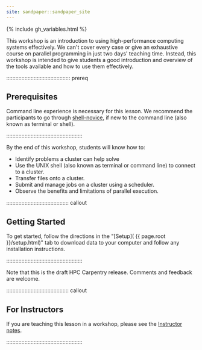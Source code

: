 ```yaml
---
site: sandpaper::sandpaper_site
---
```


{% include gh\_variables.html %}

This workshop is an introduction to using high-performance computing systems
effectively. We can't cover every case or give an exhaustive course on parallel
programming in just two days' teaching time. Instead, this workshop is intended
to give students a good introduction and overview of the tools available and
how to use them effectively.

::::::::::::::::::::::::::::::::::::::::::  prereq

## Prerequisites

Command line experience is necessary for this lesson. We recommend the
participants to go through
[shell-novice](https://swcarpentry.github.io/shell-novice/), if new to the
command line (also known as terminal or shell).


::::::::::::::::::::::::::::::::::::::::::::::::::

By the end of this workshop, students will know how to:

- Identify problems a cluster can help solve
- Use the UNIX shell (also known as terminal or command line) to
  connect to a cluster.
- Transfer files onto a cluster.
- Submit and manage jobs on a cluster using a scheduler.
- Observe the benefits and limitations of parallel execution.

:::::::::::::::::::::::::::::::::::::::::  callout

## Getting Started

To get started, follow the directions in the "[Setup](
{{ page.root }}/setup.html)" tab to download data to your computer and follow
any installation instructions.


::::::::::::::::::::::::::::::::::::::::::::::::::

Note that this is the draft HPC Carpentry release. Comments and feedback are
welcome.

:::::::::::::::::::::::::::::::::::::::::  callout

## For Instructors

If you are teaching this lesson in a workshop, please see the
[Instructor notes](instructors/instructor-notes.md).


::::::::::::::::::::::::::::::::::::::::::::::::::




